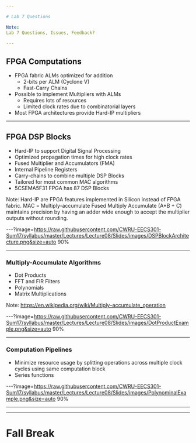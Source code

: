 ```yaml
---

# Lab 7 Questions

Note:
Lab 7 Questions, Issues, Feedback?

---
```


## FPGA Computations

* FPGA fabric ALMs optimized for addition
	* 2-bits per ALM (Cyclone V)
	* Fast-Carry Chains
* Possible to implement Multipliers with ALMs
	* Requires lots of resources
	* Limited clock rates due to combinatorial layers
* Most FPGA architectures provide Hard-IP multipliers

---

## FPGA DSP Blocks

* Hard-IP to support Digital Signal Processing
* Optimized propagation times for high clock rates
* Fused Multiplier and Accumulators (FMA)
* Internal Pipeline Registers
* Carry-chains to combine multiple DSP Blocks
* Tailored for most common MAC algorithms
* 5CSEMA5F31 FPGA has 87 DSP Blocks

Note:
Hard-IP are FPGA features implemented in Silicon instead of FPGA fabric.
MAC = Multiply-accumulate
Fused Multiply Accumulate (A*B + C) maintains precision by having an adder wide enough to accept the multiplier outputs without rounding.

---?image=https://raw.githubusercontent.com/CWRU-EECS301-Sum17/syllabus/master/Lectures/Lecture08/Slides/images/DSPBlockArchitecture.png&size=auto 90%

---

### Multiply-Accumulate Algorithms

* Dot Products
* FFT and FIR Filters
* Polynomials
* Matrix Multiplications

Note:
https://en.wikipedia.org/wiki/Multiply–accumulate_operation

---?image=https://raw.githubusercontent.com/CWRU-EECS301-Sum17/syllabus/master/Lectures/Lecture08/Slides/images/DotProductExample.png&size=auto 90%

---

### Computation Pipelines

* Minimize resource usage by splitting operations across multiple clock cycles using same computation block
* Series functions

---?image=https://raw.githubusercontent.com/CWRU-EECS301-Sum17/syllabus/master/Lectures/Lecture08/Slides/images/PolynominalExample.png&size=auto 90%

---



---

# Fall Break
